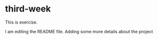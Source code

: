 # third-week
This is exercise.


I am editing the README file. Adding some more details about the project 
